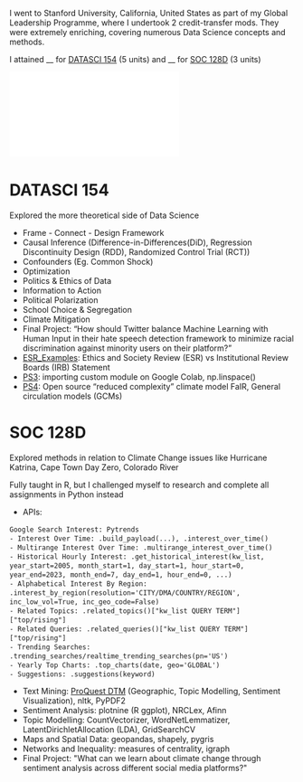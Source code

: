 I went to Stanford University, California, United States as part of my Global Leadership Programme, where I undertook 2 credit-transfer mods. They were extremely enriching, covering numerous Data Science concepts and methods.

I attained __ for [DATASCI 154](https://summer.stanford.edu/courses/datasci-154-solving-social-problems-data) (5 units) and __ for [SOC 128D](https://summer.stanford.edu/courses/soc-128d-mining-culture-through-text-data-introduction-social-data-science) (3 units)

![transcript](transcript.pdf)

# DATASCI 154
Explored the more theoretical side of Data Science
- Frame - Connect - Design Framework
- Causal Inference (Difference-in-Differences(DiD), Regression Discontinuity Design (RDD), Randomized Control Trial (RCT))
- Confounders (Eg. Common Shock)
- Optimization
- Politics & Ethics of Data
- Information to Action
- Political Polarization
- School Choice & Segregation
- Climate Mitigation
- Final Project: “How should Twitter balance Machine Learning with Human Input in their hate speech detection framework to minimize racial discrimination against minority users on their platform?”
- [ESR_Examples](DATASCI_154/ESR_Examples/Ethics_and_Society_Review.docx): Ethics and Society Review (ESR) vs Institutional Review Boards (IRB) Statement
- [PS3](DATASCI_154/PS3/PS3_AndrewYu.ipynb): importing custom module on Google Colab, np.linspace()
- [PS4](DATASCI_154/PS4/PS4_AndrewYu.ipynb): Open source “reduced complexity” climate model FaIR, General circulation models (GCMs)

# SOC 128D
Explored methods in relation to Climate Change issues like Hurricane Katrina, Cape Town Day Zero, Colorado River

Fully taught in R, but I challenged myself to research and complete all assignments in Python instead
- APIs: 
```
Google Search Interest: Pytrends
- Interest Over Time: .build_payload(...), .interest_over_time()
- Multirange Interest Over Time: .multirange_interest_over_time()
- Historical Hourly Interest: .get_historical_interest(kw_list, year_start=2005, month_start=1, day_start=1, hour_start=0, year_end=2023, month_end=7, day_end=1, hour_end=0, ...)
- Alphabetical Interest By Region: .interest_by_region(resolution='CITY/DMA/COUNTRY/REGION', inc_low_vol=True, inc_geo_code=False)
- Related Topics: .related_topics()["kw_list QUERY TERM"]["top/rising"]
- Related Queries: .related_queries()["kw_list QUERY TERM"]["top/rising"]
- Trending Searches: .trending_searches/realtime_trending_searches(pn='US')
- Yearly Top Charts: .top_charts(date, geo='GLOBAL')
- Suggestions: .suggestions(keyword)
```
- Text Mining: [ProQuest DTM](https://tdmstudio.proquest.com/home) (Geographic, Topic Modelling, Sentiment Visualization), nltk, PyPDF2
- Sentiment Analysis: plotnine (R ggplot), NRCLex, Afinn
- Topic Modelling: CountVectorizer, WordNetLemmatizer, LatentDirichletAllocation (LDA), GridSearchCV
- Maps and Spatial Data: geopandas, shapely, pygris
- Networks and Inequality: measures of centrality, igraph
- Final Project: "What can we learn about climate change through sentiment analysis across different social media platforms?"
